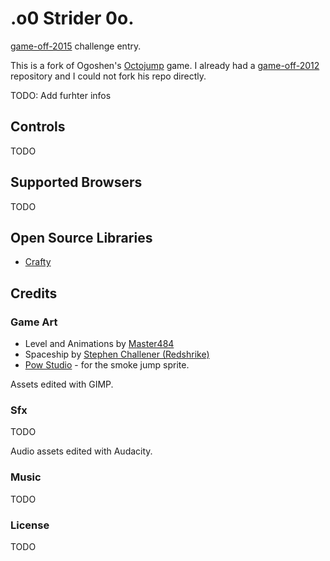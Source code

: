 .o0 Strider 0o.
===============================

[game-off-2015](https://github.com/blog/1972-the-game-has-changed) challenge entry.

This is a fork of Ogoshen's [Octojump](https://github.com/ogoshen/game-off-2012) game. 
I already had a [game-off-2012](https://github.com/petarov/game-off-2012) repository and I could not fork his repo directly.

TODO: Add furhter infos

## Controls

TODO

## Supported Browsers

TODO

## Open Source Libraries

  * [Crafty](http://craftyjs.com)

## Credits
### Game Art

  * Level and Animations by [Master484](http://opengameart.org/content/open-gunner-starter-kit)
  * Spaceship by [Stephen Challener (Redshrike)](http://opengameart.org/content/space-ship-building-bits-volume-1)
  * [Pow Studio](http://powstudios.com/content/smoke-animation-pack-1) - for the smoke jump sprite.

Assets edited with GIMP.

### Sfx

TODO

Audio assets edited with Audacity.

### Music

TODO


### License

TODO